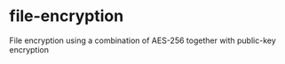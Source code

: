 # file-encryption
File encryption using a combination of AES-256 together with public-key encryption
